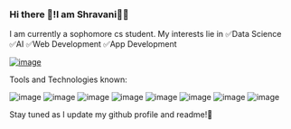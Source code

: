 ### Hi there 👋!I am Shravani👩‍💻

I am currently a sophomore cs student.
My interests lie in 
✅Data Science
✅AI 
✅Web Development
✅App Development




[![image](https://user-images.githubusercontent.com/72717361/200592619-8533fe0b-7dd7-45c8-9f4c-7f0ef75722c5.png=250*250)
](https://www.linkedin.com/in/shravani-nag-402037235/)


Tools and Technologies known:











![image](https://user-images.githubusercontent.com/72717361/200588963-4c3bee15-df87-4805-9174-dbfa2f580c76.png)
![image](https://user-images.githubusercontent.com/72717361/200589061-30dcb5a7-b731-489c-be80-dc0717f24bf6.png)
![image](https://user-images.githubusercontent.com/72717361/200590012-fc877c62-dea1-4703-98c7-ea8a5ad4f540.png)
![image](https://user-images.githubusercontent.com/72717361/200590110-76e75b2e-a561-435e-8243-b58552de9861.png)
![image](https://user-images.githubusercontent.com/72717361/200590218-9beb70c8-4f84-4d50-a517-8dceb6470c3c.png)
![image](https://user-images.githubusercontent.com/72717361/200590336-abb8b5fa-a253-4de2-ba23-5dbf29d1899f.png)
![image](https://user-images.githubusercontent.com/72717361/200590557-bf920eb3-b68a-4c07-ade4-744a945ed5ec.png)
![image](https://user-images.githubusercontent.com/72717361/200590669-bf4ca913-8c99-4d91-b0ec-66bec865c9fc.png)






Stay tuned as I update my github profile and readme!📶 
